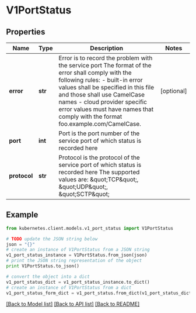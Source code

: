 # V1PortStatus


## Properties
Name | Type | Description | Notes
------------ | ------------- | ------------- | -------------
**error** | **str** | Error is to record the problem with the service port The format of the error shall comply with the following rules: - built-in error values shall be specified in this file and those shall use   CamelCase names - cloud provider specific error values must have names that comply with the   format foo.example.com/CamelCase. | [optional] 
**port** | **int** | Port is the port number of the service port of which status is recorded here | 
**protocol** | **str** | Protocol is the protocol of the service port of which status is recorded here The supported values are: \&quot;TCP\&quot;, \&quot;UDP\&quot;, \&quot;SCTP\&quot; | 

## Example

```python
from kubernetes.client.models.v1_port_status import V1PortStatus

# TODO update the JSON string below
json = "{}"
# create an instance of V1PortStatus from a JSON string
v1_port_status_instance = V1PortStatus.from_json(json)
# print the JSON string representation of the object
print V1PortStatus.to_json()

# convert the object into a dict
v1_port_status_dict = v1_port_status_instance.to_dict()
# create an instance of V1PortStatus from a dict
v1_port_status_form_dict = v1_port_status.from_dict(v1_port_status_dict)
```
[[Back to Model list]](../README.md#documentation-for-models) [[Back to API list]](../README.md#documentation-for-api-endpoints) [[Back to README]](../README.md)


